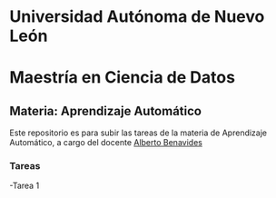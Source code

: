 # Universidad Autónoma de Nuevo León
# Maestría en Ciencia de Datos

## Materia: Aprendizaje Automático

Este repositorio es para subir las tareas de la materia de Aprendizaje Automático, a cargo del docente [Alberto Benavides](https://github.com/albertobenavides)

### Tareas

-Tarea 1

